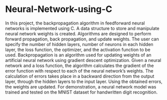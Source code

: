 # Neural-Network-using-C

In this project, the backpropagation algorithm in feedforward neural networks is implemented using C. A data structure to store and manipulate neural network weights is created. Algorithms are designed to perform forward propagation, back propagation, and update weights. The user can specify the number of hidden layers, number of neurons in each hidden layer, the loss function, the optimizer, and the activation function to be used. Backpropagation is an algorithm used for updating weights of an artificial neural network using gradient descent optimization. Given a neural network and a loss function, the algorithm calculates the gradient of the error function with respect to each of the neural network’s weights. The calculation of errors takes place in a backward direction from the output layer, through the hidden layers to the input layer. Using the obtained errors, the weights are updated. For demonstration, a neural network model was trained and tested on the MNIST dataset for handwritten digit recognition.
